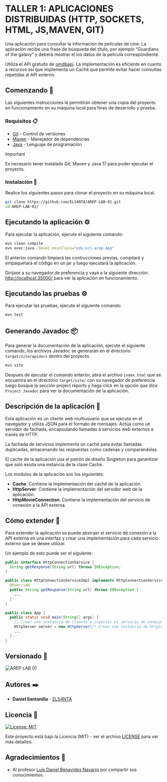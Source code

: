 # TALLER 1: APLICACIONES DISTRIBUIDAS (HTTP, SOCKETS, HTML, JS,MAVEN, GIT)

Una aplicación para consultar la información de películas de cine. La aplicación recibe una frase de búsqueda del título, por ejemplo “Guardians of the galaxy” y deberá mostrar el los datos de la película correspondiente.

Utiliza el API gratuito de [omdbapi](https://www.omdbapi.com/). La implementación es eficiente en cuanto a recursos así que implementa un Caché que permite evitar hacer consultas repetidas al API externo.

## Comenzando 🚀

Las siguientes instrucciones le permitirán obtener una copia del proyecto en funcionamiento en su máquina local para fines de desarrollo y prueba.

### Requisitos 📋

* [Git](https://git-scm.com/) - Control de versiones
* [Maven](https://maven.apache.org/) - Manejador de dependencias
* [Java](https://www.oracle.com/java/technologies/downloads/#java17) - Lenguaje de programación

> [!IMPORTANT]
> Es necesario tener instalado Git, Maven y Java 17 para poder ejecutar el proyecto.

### Instalación 🔧

Realice los siguientes pasos para clonar el proyecto en su máquina local.

```bash
git clone https://github.com/ELS4NTA/AREP-LAB-01.git
cd AREP-LAB-01/
```

## Ejecutando la aplicación ⚙️

Para ejecutar la aplicación, ejecute el siguiente comando:

```bash
mvn clean compile
mvn exec:java -Dexec.mainClass="edu.eci.arep.App"
```

El anterior comando limpiará las contrucciones previas, compilará y empaquetará el código en un jar y luego ejecutará la aplicación.

Diríjase a su navegador de preferencia y vaya a la siguiente dirección: [http://localhost:35000/](http://localhost:35000/) para ver la aplicación en funcionamiento.

## Ejecutando las pruebas ⚙️

Para ejecutar las pruebas, ejecute el siguiente comando:

```bash
mvn test
```

## Generando Javadoc 📦

Para generar la documentación de la aplicación, ejecute el siguiente comando, los archivos Javadoc se generarán en el directorio `target/site/apidocs` dentro del proyecto.

```bash
mvn site
```

Despues de ejecutar el comando anterior, abra el archivo `index.html` que se encuentra en el directorio `target/site/` con su navegador de preferencia luego búsque la sección project reports y haga click en la opción que dice `Project Javadoc` para ver la documentación de la aplicación.

## Descripción de la aplicación 📖

Esta aplicación es un cliente web multiusuario que se ejecuta en el navegador y utiliza JSON para el formato de mensajes. Actúa como un servidor de fachada, encapsulando llamadas a servicios web externos a través de HTTP.

La fachada de servicios implementa un caché para evitar llamadas duplicadas, almacenando las respuestas como cadenas y comparándolas.

El cache de la aplicación usa el patrón de diseño Singleton para garantizar que solo exista una instancia de la clase Cache.

Los modulos de la aplicación son los siguientes:

* **Cache**: Contiene la implementación del caché de la aplicación.
* **HttpServer**: Contiene la implementación del servidor web de la aplicación.
* **HttpMovieConnection**: Contiene la implementación del servicio de conexión a la API externa.

## Cómo extender 🧩

Para extender la aplicación se puede abstraer el servicio de conexión a la API externa en una interfaz y crear una implementación para cada servicio externo que se desee utilizar.

Un ejemplo de esto puede ser el siguiente:

```java
public interface HttpConnectionService {
  String getResponse(String url) throws IOException;
}
```

```java
public class HttpConnectionServiceImpl implements HttpConnectionService {
  @Override
  public String getResponse(String url) throws IOException {
    ...
  }
}
```

```java
public class App {
  public static void main(String[] args) {
    // Crear una instancia de Cliente e inyectar el servicio de conexión
    HttpServer server = new HttpServer(/* Crear una instancia de HttpConnectionService*/);
    ...
  }
}
```

## Versionado 📌

  ![AREP LAB 01](https://img.shields.io/badge/AREP_LAB_01-v1.0.0-blue)

## Autores ✒️

* **Daniel Santanilla** - [ELS4NTA](https://github.com/ELS4NTA)

## Licencia 📄

[![License: MIT](https://img.shields.io/badge/License-MIT-yellow.svg)](https://opensource.org/licenses/MIT)

Este proyecto está bajo la Licencia (MIT) - ver el archivo [LICENSE](LICENSE) para ver más detalles.

## Agradecimientos 🎁

* Al profesor [Luis Daniel Benavides Navarro](https://ldbn.is.escuelaing.edu.co/) por compartir sus conocimientos.
